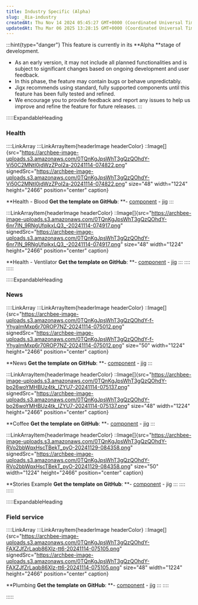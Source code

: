 ```yaml
---
title: Industry Specific (Alpha)
slug: _8ia-industry
createdAt: Thu Nov 14 2024 05:45:27 GMT+0000 (Coordinated Universal Time)
updatedAt: Thu Mar 06 2025 13:28:15 GMT+0000 (Coordinated Universal Time)
---
```


:::hint{type="danger"}
This feature is currently in its **Alpha **stage of development.&#x20;

- As an early version, it may not include all planned functionalities and is subject to significant changes based on ongoing development and user feedback.&#x20;
- In this phase, the feature may contain bugs or behave unpredictably.&#x20;
- Jigx recommends using standard, fully supported components until this feature has been fully tested and refined.&#x20;
- We encourage you to provide feedback and report any issues to help us improve and refine the feature for future releases.
:::

:::::ExpandableHeading
### Health

::::LinkArray
:::LinkArrayItem{headerImage headerColor}
::Image[]{src="https://archbee-image-uploads.s3.amazonaws.com/0TQnKgJpsWhT3gQzQOhdY-Vi50C2MNtI0jdWzZPoI2a-20241114-074822.png" signedSrc="https://archbee-image-uploads.s3.amazonaws.com/0TQnKgJpsWhT3gQzQOhdY-Vi50C2MNtI0jdWzZPoI2a-20241114-074822.png" size="48" width="1224" height="2466" position="center" caption}

**Health - Blood
**Get the template on GitHub**:
**- <a href="https://github.com/jigx-com/jigx-samples/blob/main/quickstart/jigx-samples/components/templates/health/blood.jigx" target="_blank">component</a>
\- <a href="https://github.com/jigx-com/jigx-samples/blob/d5eb38a64423482ed10703b0b2889709beee309c/quickstart/jigx-samples/jigs/custom-components/templates/health/blood.jigx" target="_blank">jig</a>
:::

:::LinkArrayItem{headerImage headerColor}
::Image[]{src="https://archbee-image-uploads.s3.amazonaws.com/0TQnKgJpsWhT3gQzQOhdY-6nr7lN_9RNgUfqikxLQ3_-20241114-074917.png" signedSrc="https://archbee-image-uploads.s3.amazonaws.com/0TQnKgJpsWhT3gQzQOhdY-6nr7lN_9RNgUfqikxLQ3_-20241114-074917.png" size="48" width="1224" height="2466" position="center" caption}

**Health - Ventilator
**Get the template on GitHub**:
**- <a href="https://github.com/jigx-com/jigx-samples/blob/main/quickstart/jigx-samples/components/templates/health/ventilator.jigx" target="_blank">component</a>
\- <a href="https://github.com/jigx-com/jigx-samples/blob/d5eb38a64423482ed10703b0b2889709beee309c/quickstart/jigx-samples/jigs/custom-components/templates/health/ventilator.jigx" target="_blank">jig</a>
:::
::::
:::::

:::::ExpandableHeading
### News

::::LinkArray
:::LinkArrayItem{headerImage headerColor}
::Image[]{src="https://archbee-image-uploads.s3.amazonaws.com/0TQnKgJpsWhT3gQzQOhdY-f-YhyaImMxp6r70ROP7NZ-20241114-075012.png" signedSrc="https://archbee-image-uploads.s3.amazonaws.com/0TQnKgJpsWhT3gQzQOhdY-f-YhyaImMxp6r70ROP7NZ-20241114-075012.png" size="50" width="1224" height="2466" position="center" caption}

**News
**Get the template on GitHub**:
**- <a href="https://github.com/jigx-com/jigx-samples/blob/main/quickstart/jigx-samples/components/molecules-organisms/news/news-categories.jigx" target="_blank">component</a>
\- <a href="https://github.com/jigx-com/jigx-samples/blob/d5eb38a64423482ed10703b0b2889709beee309c/quickstart/jigx-samples/jigs/custom-components/templates/news/news.jigx" target="_blank">jig</a>
:::

:::LinkArrayItem{headerImage headerColor}
::Image[]{src="https://archbee-image-uploads.s3.amazonaws.com/0TQnKgJpsWhT3gQzQOhdY-bo26woYMHBUz4tk_IZYU7-20241114-075137.png" signedSrc="https://archbee-image-uploads.s3.amazonaws.com/0TQnKgJpsWhT3gQzQOhdY-bo26woYMHBUz4tk_IZYU7-20241114-075137.png" size="48" width="1224" height="2466" position="center" caption}

**Coffee
**Get the template on GitHub**:
**- <a href="https://github.com/jigx-com/jigx-samples/tree/main/quickstart/jigx-samples/components/templates/coffee" target="_blank">component</a>
\- <a href="https://github.com/jigx-com/jigx-samples/blob/d5eb38a64423482ed10703b0b2889709beee309c/quickstart/jigx-samples/jigs/custom-components/templates/hospitality/coffee.jigx" target="_blank">jig</a>
:::

:::LinkArrayItem{headerImage headerColor}
::Image[]{src="https://archbee-image-uploads.s3.amazonaws.com/0TQnKgJpsWhT3gQzQOhdY-RVo2bbWqxHscTBekT_pyO-20241129-084358.png" signedSrc="https://archbee-image-uploads.s3.amazonaws.com/0TQnKgJpsWhT3gQzQOhdY-RVo2bbWqxHscTBekT_pyO-20241129-084358.png" size="50" width="1224" height="2466" position="center" caption}

**Stories Example
**Get the template on GitHub**:
**- <a href="https://github.com/jigx-com/jigx-samples/tree/main/quickstart/jigx-samples/components/templates/coffee" target="_blank">component</a>
\- jig
:::
::::
:::::

:::::ExpandableHeading
### Field service

::::LinkArray
:::LinkArrayItem{headerImage headerColor}
::Image[]{src="https://archbee-image-uploads.s3.amazonaws.com/0TQnKgJpsWhT3gQzQOhdY-FAXZJfZrLaqb86XIz-tt6-20241114-075105.png" signedSrc="https://archbee-image-uploads.s3.amazonaws.com/0TQnKgJpsWhT3gQzQOhdY-FAXZJfZrLaqb86XIz-tt6-20241114-075105.png" size="48" width="1224" height="2466" position="center" caption}

**Plumbing
**Get the template on GitHub**:
**- <a href="https://github.com/jigx-com/jigx-samples/tree/main/quickstart/jigx-samples/components/templates/plumbing" target="_blank">component</a>
\- <a href="https://github.com/jigx-com/jigx-samples/blob/d5eb38a64423482ed10703b0b2889709beee309c/quickstart/jigx-samples/jigs/custom-components/templates/plumbing/plumbing.jigx" target="_blank">jig</a>
:::
::::


:::::







